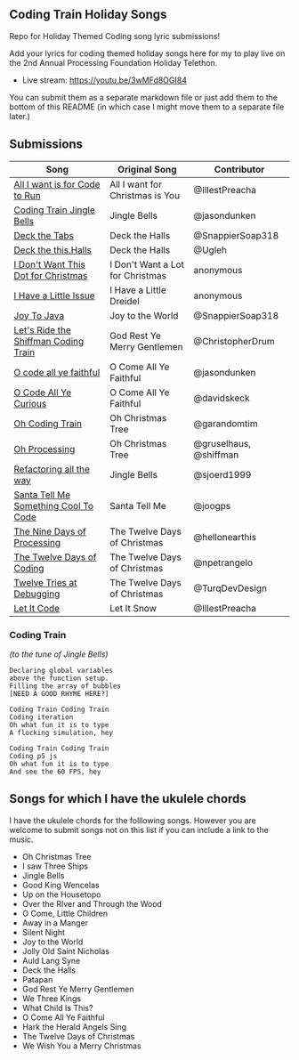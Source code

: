 ## Coding Train Holiday Songs

Repo for Holiday Themed Coding song lyric submissions!

Add your lyrics for coding themed holiday songs here for my to play live on the 2nd Annual Processing Foundation Holiday Telethon.

- Live stream: https://youtu.be/3wMFd8OGI84

You can submit them as a separate markdown file or just add them to the bottom of this README (in which case I might move them to a separate file later.)

## Submissions

| Song                                                                                      | Original Song                    | Contributor            |
| ----------------------------------------------------------------------------------------- | -------------------------------- | ---------------------- |
| [All I want is for Code to Run](All%20I%20want%20is%20for%20Code%20to%20Run.md)           | All I want for Christmas is You  | @IllestPreacha         |
| [Coding Train Jingle Bells](coding-train-jingle-bells.md)                               | Jingle Bells                     | @jasondunken            |
| [Deck the Tabs](Deck%20the%20Tabs.md)                                                     | Deck the Halls                   | @SnappierSoap318       |
| [Deck the this.Halls](Deck%20the%20this.Halls.md)                                         | Deck the Halls                   | @Ugleh                 |
| [I Don't Want This Dot for Christmas](thisdot.md)                                         | I Don't Want a Lot for Christmas | anonymous              |
| [I Have a Little Issue](issue.md)                                                         | I Have a Little Dreidel          | anonymous              |
| [Joy To Java](Joy%20To%20Java.md)                                                         | Joy to the World                 | @SnappierSoap318       |
| [Let's Ride the Shiffman Coding Train](Let's%20Ride%20the%20Shiffman%20Coding%20Train.md) | God Rest Ye Merry Gentlemen      | @ChristopherDrum       |
| [O code all ye faithful](O%20code%20all%20ye%20faithful.md)                               | O Come All Ye Faithful           | @jasondunken           |
| [O Code All Ye Curious](Oh%20Code%20All%20Ye%20Curious.md)                                | O Come All Ye Faithful           | @davidskeck            |
| [Oh Coding Train](OhCodingTrain.md)                                                       | Oh Christmas Tree                | @garandomtim |
| [Oh Processing](Oh%20Processing.md)                                                       | Oh Christmas Tree                | @gruselhaus, @shiffman |
| [Refactoring all the way](Refactoring%20all%20the%20way.md)                               | Jingle Bells                     | @sjoerd1999            |
| [Santa Tell Me Something Cool To Code](SantaTellMe.md)                                    | Santa Tell Me                    | @joogps                |
| [The Nine Days of Processing](The%20Nine%20Days%20of%20Processing.txt)                    | The Twelve Days of Christmas     | @hellonearthis         |
| [The Twelve Days of Coding](The%20Twelve%20Days%20of%20Coding.md)                         | The Twelve Days of Christmas     | @npetrangelo           |
| [Twelve Tries at Debugging](Twelve%20Tries%20at%20Debugging.txt)                          | The Twelve Days of Christmas     | @TurqDevDesign         |
| [Let It Code](Let%20It%20Code.md)                                                         | Let It Snow                      | @IllestPreacha         |


### Coding Train

_(to the tune of Jingle Bells)_

```
Declaring global variables
above the function setup.
Filling the array of bubbles
[NEED A GOOD RHYME HERE?]

Coding Train Coding Train
Coding iteration
Oh what fun it is to type
A flocking simulation, hey

Coding Train Coding Train
Coding p5 js
Oh what fun it is to type
And see the 60 FPS, hey
```

## Songs for which I have the ukulele chords

I have the ukulele chords for the folllowing songs. However you are welcome to submit songs not on this list if you can include a link to the music.

- Oh Christmas Tree
- I saw Three Ships
- Jingle Bells
- Good King Wencelas
- Up on the Housetopo
- Over the RIver and Through the Wood
- O Come, Little Children
- Away in a Manger
- Silent Night
- Joy to the World
- Jolly Old Saint Nicholas
- Auld Lang Syne
- Deck the Halls
- Patapan
- God Rest Ye Merry Gentlemen
- We Three Kings
- What Child Is This?
- O Come All Ye Faithful
- Hark the Herald Angels Sing
- The Twelve Days of Christmas
- We Wish You a Merry Christmas
